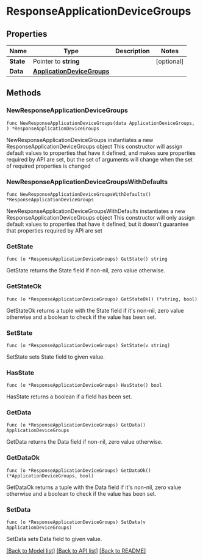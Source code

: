 # ResponseApplicationDeviceGroups

## Properties

Name | Type | Description | Notes
------------ | ------------- | ------------- | -------------
**State** | Pointer to **string** |  | [optional] 
**Data** | [**ApplicationDeviceGroups**](ApplicationDeviceGroups.md) |  | 

## Methods

### NewResponseApplicationDeviceGroups

`func NewResponseApplicationDeviceGroups(data ApplicationDeviceGroups, ) *ResponseApplicationDeviceGroups`

NewResponseApplicationDeviceGroups instantiates a new ResponseApplicationDeviceGroups object
This constructor will assign default values to properties that have it defined,
and makes sure properties required by API are set, but the set of arguments
will change when the set of required properties is changed

### NewResponseApplicationDeviceGroupsWithDefaults

`func NewResponseApplicationDeviceGroupsWithDefaults() *ResponseApplicationDeviceGroups`

NewResponseApplicationDeviceGroupsWithDefaults instantiates a new ResponseApplicationDeviceGroups object
This constructor will only assign default values to properties that have it defined,
but it doesn't guarantee that properties required by API are set

### GetState

`func (o *ResponseApplicationDeviceGroups) GetState() string`

GetState returns the State field if non-nil, zero value otherwise.

### GetStateOk

`func (o *ResponseApplicationDeviceGroups) GetStateOk() (*string, bool)`

GetStateOk returns a tuple with the State field if it's non-nil, zero value otherwise
and a boolean to check if the value has been set.

### SetState

`func (o *ResponseApplicationDeviceGroups) SetState(v string)`

SetState sets State field to given value.

### HasState

`func (o *ResponseApplicationDeviceGroups) HasState() bool`

HasState returns a boolean if a field has been set.

### GetData

`func (o *ResponseApplicationDeviceGroups) GetData() ApplicationDeviceGroups`

GetData returns the Data field if non-nil, zero value otherwise.

### GetDataOk

`func (o *ResponseApplicationDeviceGroups) GetDataOk() (*ApplicationDeviceGroups, bool)`

GetDataOk returns a tuple with the Data field if it's non-nil, zero value otherwise
and a boolean to check if the value has been set.

### SetData

`func (o *ResponseApplicationDeviceGroups) SetData(v ApplicationDeviceGroups)`

SetData sets Data field to given value.



[[Back to Model list]](../README.md#documentation-for-models) [[Back to API list]](../README.md#documentation-for-api-endpoints) [[Back to README]](../README.md)


